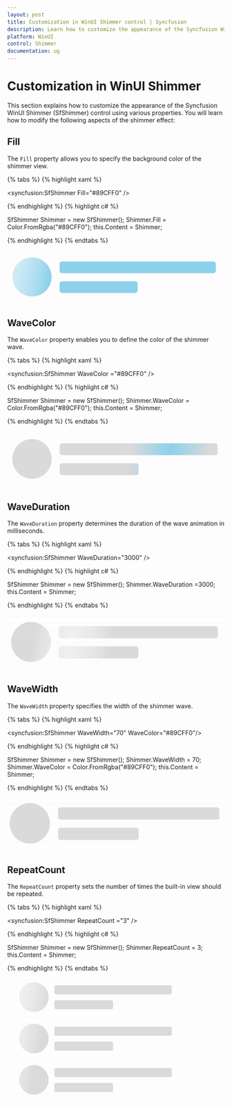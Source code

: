 ```yaml
---
layout: post
title: Customization in WinUI Shimmer control | Syncfusion
description: Learn how to customize the appearance of the Syncfusion WinUI Shimmer(SfShimmer) control  using various properties like Fill, WaveColor, WaveWidth, RepeatCount and WaveDuration.
platform: WinUI
control: Shimmer
documentation: ug
---
```


# Customization in WinUI Shimmer

This section explains how to customize the appearance of the Syncfusion WinUI Shimmer (SfShimmer) control using various properties. You will learn how to modify the following aspects of the shimmer effect:

## Fill

The `Fill` property allows you to specify the background color of the shimmer view.

{% tabs %}
{% highlight xaml %}

<syncfusion:SfShimmer Fill="#89CFF0" />

{% endhighlight %}
{% highlight c# %}

SfShimmer Shimmer = new SfShimmer();
Shimmer.Fill = Color.FromRgba("#89CFF0");
this.Content = Shimmer;

{% endhighlight %}
{% endtabs %}

![Fill customization in WinUI Shimmer](Shimmer_Images/winui_shimmer_fill.gif)

## WaveColor

The `WaveColor` property enables you to define the color of the shimmer wave.

{% tabs %}
{% highlight xaml %}

<syncfusion:SfShimmer WaveColor ="#89CFF0" />

{% endhighlight %}
{% highlight c# %}

SfShimmer Shimmer = new SfShimmer();
Shimmer.WaveColor = Color.FromRgba("#89CFF0");
this.Content = Shimmer;

{% endhighlight %}
{% endtabs %}

![WaveColor customization in WinUI Shimmer](Shimmer_Images/winui_shimmer_wavecolor.gif)

## WaveDuration

The `WaveDuration` property determines the duration of the wave animation in milliseconds.

{% tabs %}
{% highlight xaml %}

<syncfusion:SfShimmer WaveDuration="3000" />

{% endhighlight %}
{% highlight c# %}

SfShimmer Shimmer = new SfShimmer();
Shimmer.WaveDuration =3000;
this.Content = Shimmer;

{% endhighlight %}
{% endtabs %}

![WaveDuration customization in WinUI Shimmer](Shimmer_Images/winui_shimmer_waveduration.gif)

## WaveWidth

The `WaveWidth` property specifies the width of the shimmer wave.

{% tabs %}
{% highlight xaml %}

<syncfusion:SfShimmer WaveWidth="70" 
                      WaveColor="#89CFF0"/>

{% endhighlight %}
{% highlight c# %}

SfShimmer Shimmer = new SfShimmer();
Shimmer.WaveWidth = 70;
Shimmer.WaveColor = Color.FromRgba("#89CFF0");
this.Content = Shimmer;

{% endhighlight %}
{% endtabs %}

![WaveWidth customization in WinUI Shimmer](Shimmer_Images/winui_shimmer_wavewidth.gif)

## RepeatCount

The `RepeatCount` property sets the number of times the built-in view should be repeated.

{% tabs %}
{% highlight xaml %}

<syncfusion:SfShimmer RepeatCount ="3" />

{% endhighlight %}
{% highlight c# %}

SfShimmer Shimmer = new SfShimmer();
Shimmer.RepeatCount = 3;
this.Content = Shimmer;

{% endhighlight %}
{% endtabs %}

![RepeatCount customization in WinUI Shimmer](Shimmer_Images/winui_shimmer_repeatcount.gif)